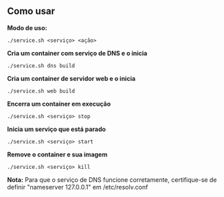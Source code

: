 ## Como usar

**Modo de uso:**

~~~
./service.sh <serviço> <ação>
~~~

**Cria um container com serviço de DNS e o inicia**
~~~
./service.sh dns build
~~~

**Cria um container de servidor web e o inicia**

~~~
./service.sh web build
~~~

**Encerra um container em execução**

~~~
./service.sh <serviço> stop
~~~

**Inicia um serviço que está parado**
~~~
./service.sh <serviço> start
~~~


**Remove o container e sua imagem**

~~~
./service.sh <serviço> kill
~~~

**Nota:**
Para que o serviço de DNS funcione corretamente, certifique-se de definir "nameserver 127.0.0.1" em /etc/resolv.conf

